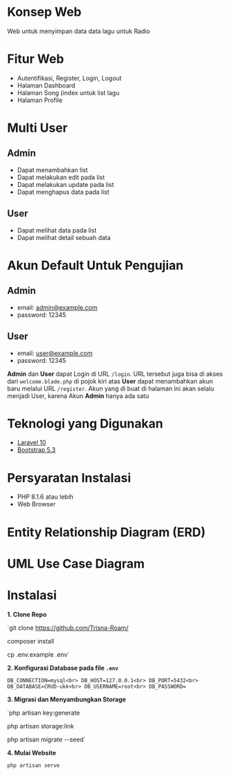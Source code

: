 # Konsep Web
Web untuk menyimpan data data lagu untuk Radio

# Fitur Web
- Autentifikasi, Register, Login, Logout
- Halaman Dashboard
- Halaman Song (index untuk list lagu
- Halaman Profile

# Multi User
## Admin
- Dapat menambahkan list
- Dapat melakukan edit pada list
- Dapat melakukan update pada list
- Dapat menghapus data pada list

## User
- Dapat melihat data pada list
- Dapat melihat detail sebuah data

# Akun Default Untuk Pengujian
## Admin
- email: admin@example.com
- password: 12345

## User
- email: user@example.com
- password: 12345

**Admin** dan **User** dapat Login di URL `/login`. URL tersebut juga bisa di akses dari `welcome.blade.php` di pojok kiri atas
**User** dapat menambahkan akun baru melalui URL `/register`. Akun yang di buat di halaman ini akan selalu menjadi User, karena Akun **Admin** hanya ada satu

# Teknologi yang Digunakan
- [Laravel 10](https://laravel.com/)
- [Bootstrap 5.3](https://getbootstrap.com/)

# Persyaratan Instalasi
- PHP 8.1.6 atau lebih
- Web Browser

# Entity Relationship Diagram (ERD)

# UML Use Case Diagram


# Instalasi
 **1. Clone Repo**
 
`git clone https://github.com/Trisna-Roam/

composer install

cp .env.example .env`

**2. Konfigurasi Database pada file `.env`**

 `DB_CONNECTION=mysql<br>
 DB_HOST=127.0.0.1<br>
 DB_PORT=5432<br>
 DB_DATABASE=CRUD-ukk<br>
 DB_USERNAME=root<br>
 DB_PASSWORD=`

**3. Migrasi dan Menyambungkan Storage**

`php artisan key:generate

php artisan storage:link

php artisan migrate --seed` 

**4. Mulai Website**

`php artisan serve`


